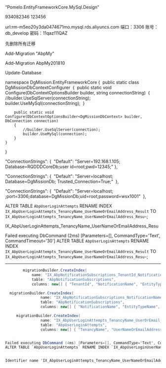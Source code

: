 “Pomelo.EntityFrameworkCore.MySql.Design”

934082346
123456

url:rm-m5eo20y3da0474671mo.mysql.rds.aliyuncs.com
端口：3306
账号：db_develop
密码：11qaz!11QAZ

先删除所有迁移

Add-Migration "AbpMy"

Add-Migration AbpMy201810

Update-Database





namespace DgMission.EntityFrameworkCore
{
​    public static class DgMissionDbContextConfigurer
​    {
​        public static void Configure(DbContextOptionsBuilder<DgMissionDbContext> builder, string connectionString)
​        {
​            //builder.UseSqlServer(connectionString);
​            builder.UseMySql(connectionString);
​        }

        public static void Configure(DbContextOptionsBuilder<DgMissionDbContext> builder, DbConnection connection)
        {
            //builder.UseSqlServer(connection);
            builder.UseMySql(connection);
        }
    }
}

  "ConnectionStrings": {
​    "Default": "Server=192.168.1.105; Database=RQDDDCoreDb;user id=root;pwd=12345;"
  },



 "ConnectionStrings": {
​        "Default": "Server=localhost; Database=DgMissionDb; Trusted_Connection=True;"
​    },

<add name="Default" connectionString="server=localhost;port=3306;database=sampledb;uid=root;password=***" providerName="MySql.Data.MySqlClient"/>





 "ConnectionStrings": {
​        "Default": "Server=localhost; ;port=3306;database=DgMissionDb;uid=root;password=wsx1001"
​    },



ALTER TABLE `AbpUserLoginAttempts` RENAME INDEX `IX_AbpUserLoginAttempts_TenancyName_UserNameOrEmailAddress_Result` TO `IX_AbpUserLoginAttempts_TenancyName_UserNameOrEmailAddress_Resu~`;

IX_AbpUserLoginAttempts_TenancyName_UserNameOrEmailAddress_Resu

Failed executing DbCommand (2ms) [Parameters=[], CommandType='Text', CommandTimeout='30']
ALTER TABLE `AbpUserLoginAttempts` RENAME INDEX `IX_AbpUserLoginAttempts_TenancyName_UserNameOrEmailAddress_Result` TO `IX_AbpUserLoginAttempts_TenancyName_UserNameOrEmailAddress_Resu~`;



---



```csharp
        migrationBuilder.CreateIndex(
            name: "IX_AbpNotificationSubscriptions_TenantId_NotificationName_EntityTypeName_EntityId_UserId",
            table: "AbpNotificationSubscriptions",
            columns: new[] { "TenantId", "NotificationName", "EntityTypeName", "EntityId", "UserId" });
```




```csharp
  migrationBuilder.CreateIndex(
                name: "IX_AbpNotificationSubscriptions_NotificationName_EntityTypeName_EntityId_UserId",
                table: "AbpNotificationSubscriptions",
                columns: new[] { "NotificationName", "EntityTypeName", "EntityId", "UserId" });
```

```csharp
     migrationBuilder.CreateIndex(
                name: "IX_AbpUserLoginAttempts_TenancyName_UserOrEmail_Result",
                table: "AbpUserLoginAttempts",
                columns: new[] { "TenancyName", "UserNameOrEmailAddress", "Result" });

```







```csharp

Failed executing DbCommand (4ms) [Parameters=[], CommandType='Text', CommandTimeout='30']
ALTER TABLE `AbpUserLoginAttempts` RENAME INDEX `IX_AbpUserLoginUserNameOrEmailAddress_Result` TO `IX_AbpUserLoginAttempts_TenancyName_UserNameOrEmailAddress_Result`;


Identifier name 'IX_AbpUserLoginAttempts_TenancyName_UserNameOrEmailAddress_Result' is too long

```

